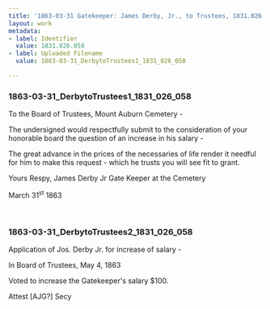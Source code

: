 ```yaml
---
title: '1863-03-31 Gatekeeper: James Derby, Jr., to Trustees, 1831.026.058'
layout: work
metadata:
- label: Identifier
  value: 1831.026.058
- label: Uploaded Filename
  value: 1863-03-31_DerbytoTrustees1_1831_026_058

---
```

<div class="pages">
<div id="page-1816482">
<h3><a name="page-1816482">1863-03-31_DerbytoTrustees1_1831_026_058</a></h3>
<div class="page-content">
<p>To the Board of Trustees, <span class='line-break'> </span>Mount Auburn Cemetery -</p>
<p>The undersigned would respectfully<span class='line-break'> </span>submit to the consideration of <span class='line-break'> </span>your honorable board the question of <span class='line-break'> </span>an increase in his salary -</p>
<p>The great advance in the prices of <span class='line-break'> </span>the necessaries of life render it needful<span class='line-break'> </span>for him to make this request -<span class='line-break'> </span>which he trusts you will see fit to<span class='line-break'> </span>grant.</p>
<p>Yours Respy, <span class='line-break'> </span>James Derby Jr<span class='line-break'> </span>Gate Keeper at the <span class='line-break'> </span>Cemetery</p>
<p>March 31<sup>st</sup> 1863</p>
</div>
</div>
<br />
<div id="page-1816483">
<h3><a name="page-1816483">1863-03-31_DerbytoTrustees2_1831_026_058</a></h3>
<div class="page-content">
<p>Application of Jos. Derby Jr.<span class='line-break'> </span>for increase of salary -</p>
<p>In Board of Trustees,<span class='line-break'> </span>May 4, 1863</p>
<p>Voted to increase the Gatekeeper's<span class='line-break'> </span>salary $100.</p>
<p>Attest [AJG?] Secy </p>
</div>
</div>
<br />
</div>
